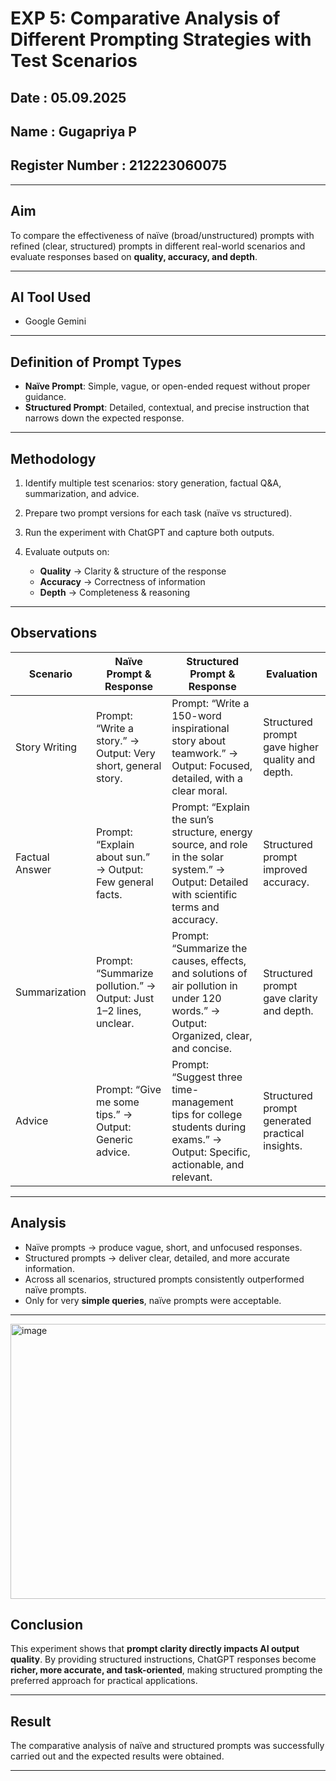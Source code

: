 
# **EXP 5: Comparative Analysis of Different Prompting Strategies with Test Scenarios**

## Date : 05.09.2025
## Name : Gugapriya P
## Register Number : 212223060075

---

## **Aim**

To compare the effectiveness of naïve (broad/unstructured) prompts with refined (clear, structured) prompts in different real-world scenarios and evaluate responses based on **quality, accuracy, and depth**.

---

## **AI Tool Used**

* Google Gemini

---

## **Definition of Prompt Types**

* **Naïve Prompt**: Simple, vague, or open-ended request without proper guidance.
* **Structured Prompt**: Detailed, contextual, and precise instruction that narrows down the expected response.

---

## **Methodology**

1. Identify multiple test scenarios: story generation, factual Q\&A, summarization, and advice.
2. Prepare two prompt versions for each task (naïve vs structured).
3. Run the experiment with ChatGPT and capture both outputs.
4. Evaluate outputs on:

   * **Quality** → Clarity & structure of the response
   * **Accuracy** → Correctness of information
   * **Depth** → Completeness & reasoning

---

## **Observations**

| **Scenario**   | **Naïve Prompt & Response**                                       | **Structured Prompt & Response**                                                                                                           | **Evaluation**                                   |
| -------------- | ----------------------------------------------------------------- | ------------------------------------------------------------------------------------------------------------------------------------------ | ------------------------------------------------ |
| Story Writing  | Prompt: “Write a story.” → Output: Very short, general story.     | Prompt: “Write a 150-word inspirational story about teamwork.” → Output: Focused, detailed, with a clear moral.                            | Structured prompt gave higher quality and depth. |
| Factual Answer | Prompt: “Explain about sun.” → Output: Few general facts.         | Prompt: “Explain the sun’s structure, energy source, and role in the solar system.” → Output: Detailed with scientific terms and accuracy. | Structured prompt improved accuracy.             |
| Summarization  | Prompt: “Summarize pollution.” → Output: Just 1–2 lines, unclear. | Prompt: “Summarize the causes, effects, and solutions of air pollution in under 120 words.” → Output: Organized, clear, and concise.       | Structured prompt gave clarity and depth.        |
| Advice         | Prompt: “Give me some tips.” → Output: Generic advice.            | Prompt: “Suggest three time-management tips for college students during exams.” → Output: Specific, actionable, and relevant.              | Structured prompt generated practical insights.  |

---

## **Analysis**

* Naïve prompts → produce vague, short, and unfocused responses.
* Structured prompts → deliver clear, detailed, and more accurate information.
* Across all scenarios, structured prompts consistently outperformed naïve prompts.
* Only for very **simple queries**, naïve prompts were acceptable.

---

<img width="518" height="440" alt="image" src="https://github.com/user-attachments/assets/bac89b2d-2ce9-41ab-9f8c-e610c250349e" />

## **Conclusion**

This experiment shows that **prompt clarity directly impacts AI output quality**. By providing structured instructions, ChatGPT responses become **richer, more accurate, and task-oriented**, making structured prompting the preferred approach for practical applications.

---

## **Result**

The comparative analysis of naïve and structured prompts was successfully carried out and the expected results were obtained.

---


